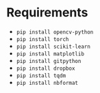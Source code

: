 # Requirements

- ```pip install opencv-python```
- ```pip install torch```
- ```pip install scikit-learn```
- ```pip install matplotlib```
- ```pip install gitpython```
- ```pip install dropbox```
- ```pip install tqdm```
- ```pip install nbformat```